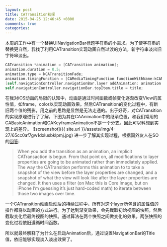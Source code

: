 ```yaml
---
layout: post
title: CATransition初探
date: 2015-04-25 12:46:45 +0800
comments: true
categories: 
---
```

本周的工作中有一个替换UINavigationBar标题字符串的小需求。为了使字符串的替换更自然，我找了利用CATransition实现动画自然过渡的方法，新字符串淡出旧字符串淡出。

```objectivec
CATransition *animation = [CATransition animation];
animation.duration = 0.5;
animation.type = kCATransitionFade;
animation.timingFunction = [CAMediaTimingFunction functionWithName:kCAMediaTimingFunctionEaseInEaseOut];
[self.navigationController.navigationBar.layer addAnimation: animation forKey: @“changeTextTransition”];
self.navigationController.navigationBar.topItem.title = title;
```
在我对iOS动画的局限的认知中，动画是通过时间函数或帧变化逐渐改变View的属性值，如frame，color以实现动画效果。然后CATransition的变化过程中，有新旧两个值的残影，用之前的思路是显然是无法走通的。出于好奇，对CATransition的实现原理进行了了解，下图为其在CAAnimation中的继承位置，和我们常用的CABasicAnimation和CAKeyframeAnimation不是一个分支。因此可以料想到实现上的差异。
![screenshot]({{ site.url }}/assets/img/4-27/65cc0af7gw1dxlusbklpmj.jpg)
进一步了解其实现过程，根据国外友人在SO的[回答](http://stackoverflow.com/questions/2233692/how-does-catransition-work):

>When you add the transition as an animation, an implicit CATransaction is begun. From that point on, all modifications to layer properties are going to be animated rather than immediately applied. The way the CATransition performs this animation to to take a snapshot of the view before the layer properties are changed, and a snapshot of what the view will look like after the layer properties are changed. It then uses a filter (on Mac this is Core Image, but on iPhone I’m guessing it’s just hard-coded math) to iterate between those two images over time.

一个CATransition动画启动后的持续过程中，所有对这个layer所包含的属性值的操作都将以动画的方式进行。为了达到渐变效果，会先截取初始视图的快照，然后截取变化后最终视图的快照。通过算法在两个快照之间做变化的效果。两张快照的变化过程依旧遵循时间函数。

所以就最终解释了为什么在启动Animation后，通过设置NavigationBar的Title值，依旧能够实现淡入淡出效果了。


